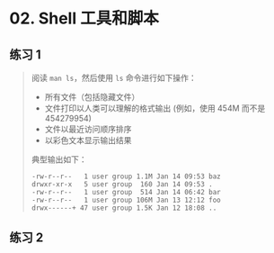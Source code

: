 # 02. Shell 工具和脚本

## 练习 1

> 阅读 `man ls`，然后使用 `ls` 命令进行如下操作：
>
> - 所有文件（包括隐藏文件）
> - 文件打印以人类可以理解的格式输出 (例如，使用 454M 而不是 454279954)
> - 文件以最近访问顺序排序
> - 以彩色文本显示输出结果
>
> 典型输出如下：
>
> ```
> -rw-r--r--   1 user group 1.1M Jan 14 09:53 baz
> drwxr-xr-x   5 user group  160 Jan 14 09:53 .
> -rw-r--r--   1 user group  514 Jan 14 06:42 bar
> -rw-r--r--   1 user group 106M Jan 13 12:12 foo
> drwx------+ 47 user group 1.5K Jan 12 18:08 ..
> ```

## 练习 2
